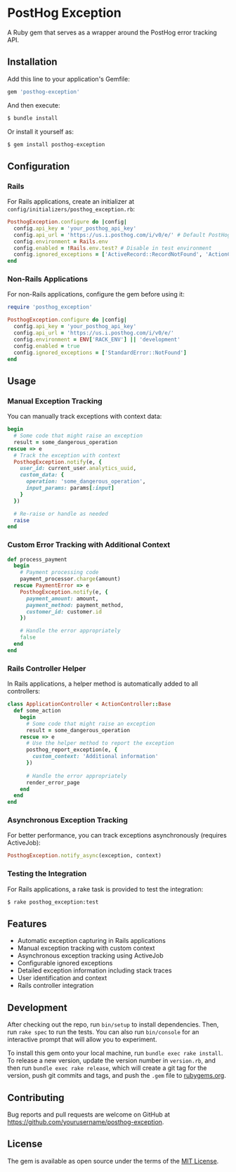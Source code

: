 # PostHog Exception

A Ruby gem that serves as a wrapper around the PostHog error tracking API.

## Installation

Add this line to your application's Gemfile:

```ruby
gem 'posthog-exception'
```

And then execute:

```bash
$ bundle install
```

Or install it yourself as:

```bash
$ gem install posthog-exception
```

## Configuration

### Rails

For Rails applications, create an initializer at `config/initializers/posthog_exception.rb`:

```ruby
PosthogException.configure do |config|
  config.api_key = 'your_posthog_api_key'
  config.api_url = 'https://us.i.posthog.com/i/v0/e/' # Default PostHog API URL
  config.environment = Rails.env
  config.enabled = !Rails.env.test? # Disable in test environment
  config.ignored_exceptions = ['ActiveRecord::RecordNotFound', 'ActionController::RoutingError']
end
```

### Non-Rails Applications

For non-Rails applications, configure the gem before using it:

```ruby
require 'posthog_exception'

PosthogException.configure do |config|
  config.api_key = 'your_posthog_api_key'
  config.api_url = 'https://us.i.posthog.com/i/v0/e/'
  config.environment = ENV['RACK_ENV'] || 'development'
  config.enabled = true
  config.ignored_exceptions = ['StandardError::NotFound']
end
```

## Usage

### Manual Exception Tracking

You can manually track exceptions with context data:

```ruby
begin
  # Some code that might raise an exception
  result = some_dangerous_operation
rescue => e
  # Track the exception with context
  PosthogException.notify(e, {
    user_id: current_user.analytics_uuid,
    custom_data: {
      operation: 'some_dangerous_operation',
      input_params: params[:input]
    }
  })

  # Re-raise or handle as needed
  raise
end
```

### Custom Error Tracking with Additional Context

```ruby
def process_payment
  begin
    # Payment processing code
    payment_processor.charge(amount)
  rescue PaymentError => e
    PosthogException.notify(e, {
      payment_amount: amount,
      payment_method: payment_method,
      customer_id: customer.id
    })

    # Handle the error appropriately
    false
  end
end
```

### Rails Controller Helper

In Rails applications, a helper method is automatically added to all controllers:

```ruby
class ApplicationController < ActionController::Base
  def some_action
    begin
      # Some code that might raise an exception
      result = some_dangerous_operation
    rescue => e
      # Use the helper method to report the exception
      posthog_report_exception(e, {
        custom_context: 'Additional information'
      })
      
      # Handle the error appropriately
      render_error_page
    end
  end
end
```

### Asynchronous Exception Tracking

For better performance, you can track exceptions asynchronously (requires ActiveJob):

```ruby
PosthogException.notify_async(exception, context)
```

### Testing the Integration

For Rails applications, a rake task is provided to test the integration:

```bash
$ rake posthog_exception:test
```

## Features

- Automatic exception capturing in Rails applications
- Manual exception tracking with custom context
- Asynchronous exception tracking using ActiveJob
- Configurable ignored exceptions
- Detailed exception information including stack traces
- User identification and context
- Rails controller integration

## Development

After checking out the repo, run `bin/setup` to install dependencies. Then, run `rake spec` to run the tests. You can also run `bin/console` for an interactive prompt that will allow you to experiment.

To install this gem onto your local machine, run `bundle exec rake install`. To release a new version, update the version number in `version.rb`, and then run `bundle exec rake release`, which will create a git tag for the version, push git commits and tags, and push the `.gem` file to [rubygems.org](https://rubygems.org).

## Contributing

Bug reports and pull requests are welcome on GitHub at https://github.com/yourusername/posthog-exception.

## License

The gem is available as open source under the terms of the [MIT License](https://opensource.org/licenses/MIT).